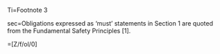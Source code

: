 Ti=Footnote 3

sec=Obligations expressed as ‘must’ statements in Section 1 are quoted from the Fundamental Safety Principles [1].

=[Z/f/ol/0]
